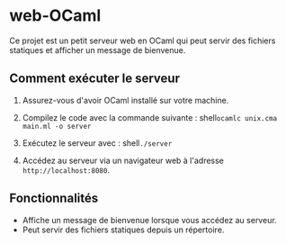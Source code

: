 # web-OCaml

Ce projet est un petit serveur web en OCaml qui peut servir des fichiers statiques et afficher un message de bienvenue.

## Comment exécuter le serveur

1. Assurez-vous d'avoir OCaml installé sur votre machine.
2. Compilez le code avec la commande suivante :
shell```ocamlc unix.cma main.ml -o server```

3. Exécutez le serveur avec :
shell```./server```

4. Accédez au serveur via un navigateur web à l'adresse `http://localhost:8080`.

## Fonctionnalités

- Affiche un message de bienvenue lorsque vous accédez au serveur.
- Peut servir des fichiers statiques depuis un répertoire.





